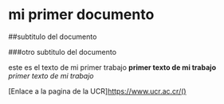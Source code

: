 # mi primer documento

##subtitulo del documento

###otro subtitulo del documento


este es el texto de mi primer trabajo
**primer texto de mi trabajo**  
*primer texto de mi trabajo*


[Enlace a la pagina de la UCR]https://www.ucr.ac.cr/()

